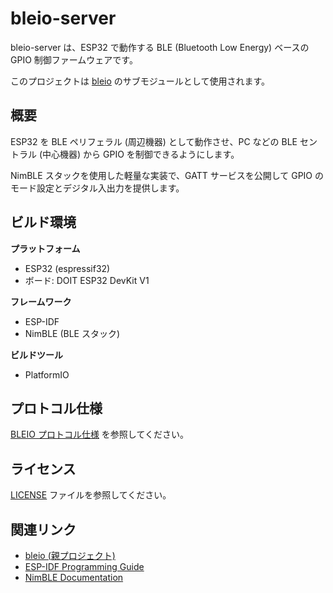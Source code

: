 # bleio-server

bleio-server は、ESP32 で動作する BLE (Bluetooth Low Energy) ベースの GPIO 制御ファームウェアです。

このプロジェクトは [bleio](https://github.com/Hondarer/bleio) のサブモジュールとして使用されます。

## 概要

ESP32 を BLE ペリフェラル (周辺機器) として動作させ、PC などの BLE セントラル (中心機器) から GPIO を制御できるようにします。

NimBLE スタックを使用した軽量な実装で、GATT サービスを公開して GPIO のモード設定とデジタル入出力を提供します。

## ビルド環境

**プラットフォーム**

- ESP32 (espressif32)
- ボード: DOIT ESP32 DevKit V1

**フレームワーク**

- ESP-IDF
- NimBLE (BLE スタック)

**ビルドツール**

- PlatformIO

## プロトコル仕様

[BLEIO プロトコル仕様](https://github.com/Hondarer/bleio/blob/main/docs-src/protocol.md) を参照してください。

## ライセンス

[LICENSE](LICENSE) ファイルを参照してください。

## 関連リンク

- [bleio (親プロジェクト)](https://github.com/Hondarer/bleio)
- [ESP-IDF Programming Guide](https://docs.espressif.com/projects/esp-idf/en/latest/)
- [NimBLE Documentation](https://mynewt.apache.org/latest/network/docs/index.html)
